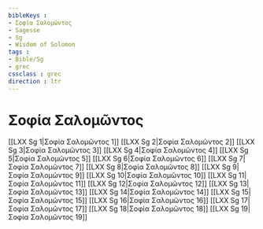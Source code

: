 ```yaml
---
bibleKeys : 
- Σοφία Σαλoμῶντος
- Sagesse
- Sg
- Wisdom of Solomon
tags : 
- Bible/Sg
- grec
cssclass : grec
direction : ltr
---
```


# Σοφία Σαλoμῶντος

[[LXX Sg 1|Σοφία Σαλoμῶντος 1]]
[[LXX Sg 2|Σοφία Σαλoμῶντος 2]]
[[LXX Sg 3|Σοφία Σαλoμῶντος 3]]
[[LXX Sg 4|Σοφία Σαλoμῶντος 4]]
[[LXX Sg 5|Σοφία Σαλoμῶντος 5]]
[[LXX Sg 6|Σοφία Σαλoμῶντος 6]]
[[LXX Sg 7|Σοφία Σαλoμῶντος 7]]
[[LXX Sg 8|Σοφία Σαλoμῶντος 8]]
[[LXX Sg 9|Σοφία Σαλoμῶντος 9]]
[[LXX Sg 10|Σοφία Σαλoμῶντος 10]]
[[LXX Sg 11|Σοφία Σαλoμῶντος 11]]
[[LXX Sg 12|Σοφία Σαλoμῶντος 12]]
[[LXX Sg 13|Σοφία Σαλoμῶντος 13]]
[[LXX Sg 14|Σοφία Σαλoμῶντος 14]]
[[LXX Sg 15|Σοφία Σαλoμῶντος 15]]
[[LXX Sg 16|Σοφία Σαλoμῶντος 16]]
[[LXX Sg 17|Σοφία Σαλoμῶντος 17]]
[[LXX Sg 18|Σοφία Σαλoμῶντος 18]]
[[LXX Sg 19|Σοφία Σαλoμῶντος 19]]
